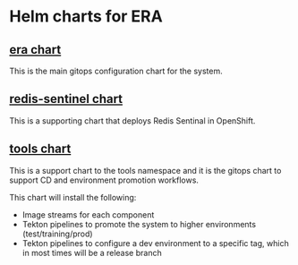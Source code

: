 # Helm charts for ERA

## [era chart](./era/)

This is the main gitops configuration chart for the system.

## [redis-sentinel chart](./redis-sentinel/)

This is a supporting chart that deploys Redis Sentinal in OpenShift.

## [tools chart](./tools/)

This is a support chart to the tools namespace and it is the gitops chart to support CD and environment promotion workflows.

This chart will install the following:

- Image streams for each component
- Tekton pipelines to promote the system to higher environments (test/training/prod)
- Tekton pipelines to configure a dev environment to a specific tag, which in most times will be a release branch
